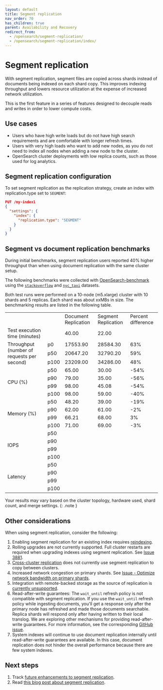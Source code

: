 ```yaml
---
layout: default
title: Segment replication 
nav_order: 70
has_children: true
parent: Availability and Recovery
redirect_from:
  - /opensearch/segment-replication/
  - /opensearch/segment-replication/index/
---
```


# Segment replication

With segment replication, segment files are copied across shards instead of documents being indexed on each shard copy. This improves indexing throughput and lowers resource utilization at the expense of increased network utilization.

This is the first feature in a series of features designed to decouple reads and writes in order to lower compute costs.

## Use cases

- Users who have high write loads but do not have high search requirements and are comfortable with longer refresh times.
- Users with very high loads who want to add new nodes, as you do not need to index all nodes when adding a new node to the cluster.
- OpenSearch cluster deployments with low replica counts, such as those used for log analytics.

## Segment replication configuration

To set segment replication as the replication strategy, create an index with replication.type set to `SEGMENT`:

````json
PUT /my-index1
{
  "settings": {
    "index": {
      "replication.type": "SEGMENT" 
    }
  }
}
````

## Segment vs document replication benchmarks

During initial benchmarks, segment replication users reported 40% higher throughput than when using document replication with the same cluster setup.

The following benchmarks were collected with [OpenSearch-benchmark](https://github.com/opensearch-project/opensearch-benchmark) using the [`stackoverflow`](https://www.kaggle.com/datasets/stackoverflow/stackoverflow) and [`nyc_taxi`](https://github.com/topics/nyc-taxi-dataset) datasets.  

Both test runs were performed on a 10-node (m5.xlarge) cluster with 10 shards and 5 replicas. Each shard was about <!-- TODO: insert size --> xxMBs in size. The benchmarking results are listed in the following table.

<table>
    <tr>
        <td></td>
        <td></td>
        <td>Document Replication</td>
        <td>Segment Replication</td>
        <td>Percent difference</td>
    </tr>
    <tr>
        <td>Test execution time (minutes)</td>
        <td></td>
        <td>40.00</td>
        <td>22.00</td>
        <td></td>
    </tr>
    <tr>
        <td rowspan="3">Throughput (number of requests per second)</td>
        <td>p0</td>
        <td>17553.90</td>
        <td>28584.30</td>
        <td>63%</td>
    </tr>
    <tr>
        <td>p50</td>
        <td>20647.20</td>
        <td>32790.20</td>
        <td>59%</td>
    </tr>
    <tr>
        <td>p100</td>
        <td>23209.00</td>
        <td>34286.00</td>
        <td>48%</td>
    </tr>
    <tr>
        <td rowspan="4">CPU (%)</td>
        <td>p50</td>
        <td>65.00</td>
        <td>30.00</td>
        <td>-54%</td>
    </tr>
    <tr>
        <td>p90</td>
        <td>79.00</td>
        <td>35.00</td>
        <td>-56%</td>
    </tr>
    <tr>
        <td>p99</td>
        <td>98.00</td>
        <td>45.08</td>
        <td>-54%</td>
    </tr>
    <tr>
        <td>p100</td>
        <td>98.00</td>
        <td>59.00</td>
        <td>-40%</td>
    </tr>
    <tr>
        <td rowspan="4">Memory (%)</td>
        <td>p50</td>
        <td>48.20</td>
        <td>39.00</td>
        <td>-19%</td>
    </tr>
    <tr>
        <td>p90</td>
        <td>62.00</td>
        <td>61.00</td>
        <td>-2%</td>
    </tr>
    <tr>
        <td>p99</td>
        <td>66.21</td>
        <td>68.00</td>
        <td>3%</td>
    </tr>
    <tr>
        <td>p100</td>
        <td>71.00</td>
        <td>69.00</td>
        <td>-3%</td>
    </tr>
    <tr>
        <td rowspan="4">IOPS</td>
        <td>p50</td>
        <td></td>
        <td></td>
        <td></td>
    </tr>
    <tr>
        <td>p90</td>
        <td></td>
        <td></td>
        <td></td>
    </tr>
    <tr>
        <td>p99</td>
        <td></td>
        <td></td>
        <td></td>
    </tr>
    <tr>
        <td>p100</td>
        <td></td>
        <td></td>
        <td></td>
    </tr>
    <tr>
        <td rowspan="4">Latency</td>
        <td>p50</td>
        <td></td>
        <td></td>
        <td></td>
    </tr>
    <tr>
        <td>p90</td>
        <td></td>
        <td></td>
        <td></td>
    </tr>
    <tr>
        <td>p99</td>
        <td></td>
        <td></td>
        <td></td>
    </tr>
    <tr>
        <td>p100</td>
        <td></td>
        <td></td>
        <td></td>
    </tr>
</table>

Your results may vary based on the cluster topology, hardware used, shard count, and merge settings. 
{: .note }

## Other considerations

When using segment replication, consider the following:

1. Enabling segment replication for an existing index requires [reindexing](https://github.com/opensearch-project/OpenSearch/issues/3685).
1. Rolling upgrades are not currently supported. Full cluster restarts are required when upgrading indexes using segment replication. See [Issue 3881](https://github.com/opensearch-project/OpenSearch/issues/3881).
1. [Cross-cluster replication](https://github.com/opensearch-project/OpenSearch/issues/4090) does not currently use segment replication to copy between clusters.
1. Increased network congestion on primary shards. See [Issue - Optimize network bandwidth on primary shards](https://github.com/opensearch-project/OpenSearch/issues/4245).
1. Integration with remote-backed storage as the source of replication is [currently unsupported](https://github.com/opensearch-project/OpenSearch/issues/4448). 
1. Read-after-write guarantees: The `wait_until` refresh policy is not compatible with segment replication. If you use the `wait_until` refresh policy while ingesting documents, you'll get a response only after the primary node has refreshed and made those documents searchable. Replica shards will respond only after having written to their local translog. We are exploring other mechanisms for providing read-after-write guarantees. For more information, see the corresponding [GitHub issue](https://github.com/opensearch-project/OpenSearch/issues/6046).  
1. System indexes will continue to use document replication internally until read-after-write guarantees are available. In this case, document replication does not hinder the overall performance because there are few system indexes.

## Next steps

1. Track [future enhancements to segment replication](https://github.com/orgs/opensearch-project/projects/99).
1. Read [this blog post about segment replication](https://github.com/opensearch-project/project-website/pull/1504/files).
